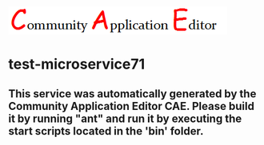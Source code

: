 ![CAE](https://github.com/cae-test/application-test-application72/blob/master/microservice-test-microservice71/img/logo.png)  

test-microservice71
===================


This service was automatically generated by the Community Application Editor CAE. Please build it by running "ant" and run it by executing the start scripts located in the 'bin' folder.
---------------
